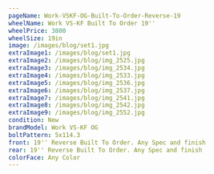 ```yaml
---
pageName: Work-VSKF-OG-Built-To-Order-Reverse-19
wheelName: Work VS-KF Built To Order 19''
wheelPrice: 3800
wheelSize: 19in
image: /images/blog/set1.jpg
extraImage1: /images/blog/set1.jpg
extraImage2: /images/blog/img_2525.jpg
extraImage3: /images/blog/img_2534.jpg
extraImage4: /images/blog/img_2533.jpg
extraImage5: /images/blog/img_2536.jpg
extraImage6: /images/blog/img_2537.jpg
extraImage7: /images/blog/img_2541.jpg
extraImage8: /images/blog/img_2542.jpg
extraImage9: /images/blog/img_2552.jpg
condition: New
brandModel: Work VS-KF OG
boltPattern: 5x114.3
front: 19'' Reverse Built To Order. Any Spec and finish
rear: 19'' Reverse Built To Order. Any Spec and finish
colorFace: Any Color
---
```

